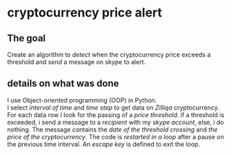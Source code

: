 # cryptocurrency price alert

## The goal

Create an algorithm to *detect* when the cryptocurrency price exceeds a threshold and *send* a message on skype to alert.

## details on what was done

I use Object-oriented programming (OOP) in Python. <br />
I select *interval of time* and *time step* to get data on *Zilliqa* cryptocurrency. 
For each data row I look for the passing of a *price threshold*.
if a threshold is exceeded, i send a message to a *recipient* with my *skype account*, else, i do nothing. 
The message contains the *date of the threshold crossing* and *the price of the cryptocurrency*.
The code is *restarted in a loop* after a pause on the previous time interval. 
An *escape key* is defined to exit the loop. 







